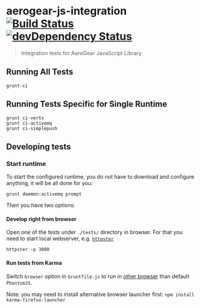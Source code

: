 # aerogear-js-integration [![Build Status](https://travis-ci.org/aerogear/aerogear-js.png)](https://travis-ci.org/aerogear/aerogear-js) [![devDependency Status](https://david-dm.org/aerogear/aerogear-js-integration/dev-status.png)](https://david-dm.org/aerogear/aerogear-js-integration#info=devDependencies) #

> Integration tests for AeroGear JavaScript Library

## Running All Tests

    grunt-ci

## Running Tests Specific for Single Runtime

    grunt ci-vertx
    grunt ci-activemq
    grunt ci-simplepush

## Developing tests

### Start runtime

To start the configured runtime, you do not have to download and configure anything, it will be all done for you:

    grunt daemon:activemq prompt

Then you have two options:

#### Develop right from browser

Open one of the tests under `./tests/` directory in browser. For that you need to start local webserver, e.g. [`httpster`](http://simbco.github.io/httpster/)

    httpster -p 3000

#### Run tests from Karma

Switch `browser` option in `Gruntfile.js` to run in [other browser](http://karma-runner.github.io/0.8/config/browsers.html) than default `PhantomJS`.

Note: you may need to install alternative browser launcher first: `npm install karma-firefox-launcher`
